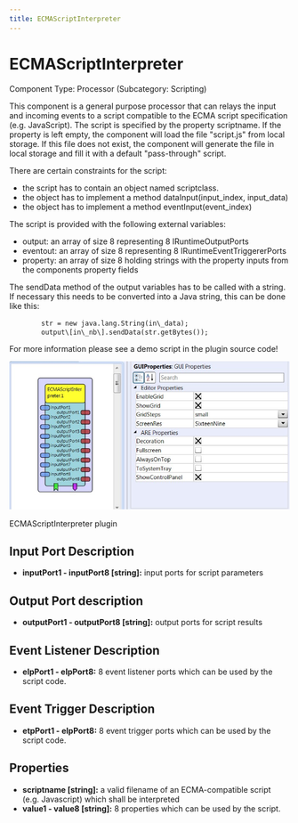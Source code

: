 ```yaml
---
title: ECMAScriptInterpreter
---
```


# ECMAScriptInterpreter

Component Type: Processor (Subcategory: Scripting)

This component is a general purpose processor that can relays the input and incoming events to a script compatible to the ECMA script specification (e.g. JavaScript). The script is specified by the property scriptname. If the property is left empty, the component will load the file "script.js" from local storage. If this file does not exist, the component will generate the file in local storage and fill it with a default "pass-through" script.

There are certain constraints for the script:

*   the script has to contain an object named scriptclass.
*   the object has to implement a method dataInput(input\_index, input\_data)
*   the object has to implement a method eventInput(event\_index)

The script is provided with the following external variables:

*   output: an array of size 8 representing 8 IRuntimeOutputPorts
*   eventout: an array of size 8 representing 8 IRuntimeEventTriggererPorts
*   property: an array of size 8 holding strings with the property inputs from the components property fields

The sendData method of the output variables has to be called with a string. If necessary this needs to be converted into a Java string, this can be done like this:

			str = new java.lang.String(in\_data);
			output\[in\_nb\].sendData(str.getBytes());
		

  
For more information please see a demo script in the plugin source code!  

![Screenshot: ECMAScriptInterpreter plugin](img/ecmascriptinterpreter.jpg "Screenshot: ECMAScriptInterpreter plugin")

ECMAScriptInterpreter plugin

## Input Port Description

*   **inputPort1 - inputPort8 \[string\]:** input ports for script parameters

## Output Port description

*   **outputPort1 - outputPort8 \[string\]:** output ports for script results

## Event Listener Description

*   **elpPort1 - elpPort8:** 8 event listener ports which can be used by the script code.

## Event Trigger Description

*   **etpPort1 - elpPort8:** 8 event trigger ports which can be used by the script code.

## Properties

*   **scriptname \[string\]:** a valid filename of an ECMA-compatible script (e.g. Javascript) which shall be interpreted
*   **value1 - value8 \[string\]:** 8 properties which can be used by the script.